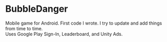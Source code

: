 # BubbleDanger

Mobile game for Android. First code I wrote. I try to update and add things from time to time.  
Uses Google Play Sign-In, Leaderboard, and Unity Ads.
